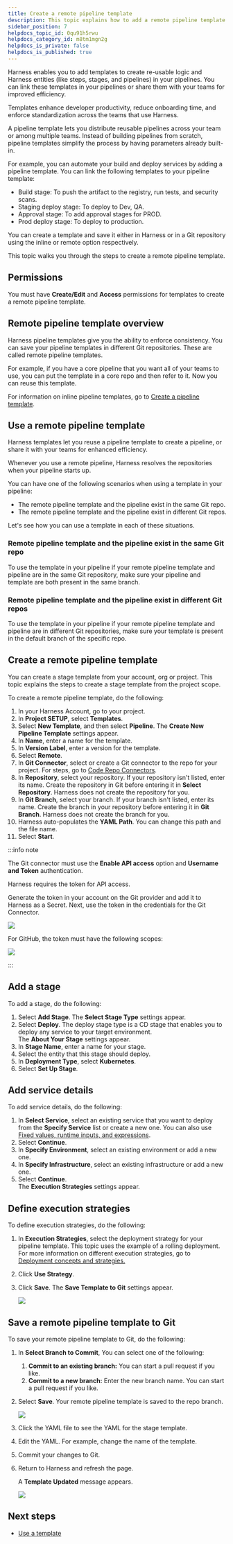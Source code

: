 ```yaml
---
title: Create a remote pipeline template
description: This topic explains how to add a remote pipeline template in Harness.
sidebar_position: 7
helpdocs_topic_id: 0qu91h5rwu
helpdocs_category_id: m8tm1mgn2g
helpdocs_is_private: false
helpdocs_is_published: true
---
```


Harness enables you to add templates to create re-usable logic and Harness entities (like steps, stages, and pipelines) in your pipelines. You can link these templates in your pipelines or share them with your teams for improved efficiency.

Templates enhance developer productivity, reduce onboarding time, and enforce standardization across the teams that use Harness.

A pipeline template lets you distribute reusable pipelines across your team or among multiple teams. Instead of building pipelines from scratch, pipeline templates simplify the process by having parameters already built-in.

For example, you can automate your build and deploy services by adding a pipeline template. You can link the following templates to your pipeline template:

* Build stage: To push the artifact to the registry, run tests, and security scans.
* Staging deploy stage: To deploy to Dev, QA.
* Approval stage: To add approval stages for PROD.
* Prod deploy stage: To deploy to production.

You can create a template and save it either in Harness or in a Git repository using the inline or remote option respectively.

This topic walks you through the steps to create a remote pipeline template.

## Permissions

You must have **Create/Edit** and **Access** permissions for templates to create a remote pipeline template. 

## Remote pipeline template overview

Harness pipeline templates give you the ability to enforce consistency. You can save your pipeline templates in different Git repositories. These are called remote pipeline templates.

For example, if you have a core pipeline that you want all of your teams to use, you can put the template in a core repo and then refer to it. Now you can reuse this template.

For information on inline pipeline templates, go to [Create a pipeline template](create-pipeline-template.md).

## Use a remote pipeline template

Harness templates let you reuse a pipeline template to create a pipeline, or share it with your teams for enhanced efficiency.

Whenever you use a remote pipeline, Harness resolves the repositories when your pipeline starts up.

You can have one of the following scenarios when using a template in your pipeline:

* The remote pipeline template and the pipeline exist in the same Git repo.
* The remote pipeline template and the pipeline exist in different Git repos.

Let's see how you can use a template in each of these situations.

### Remote pipeline template and the pipeline exist in the same Git repo

To use the template in your pipeline if your remote pipeline template and pipeline are in the same Git repository, make sure your pipeline and template are both present in the same branch.

### Remote pipeline template and the pipeline exist in different Git repos

To use the template in your pipeline if your remote pipeline template and pipeline are in different Git repositories, make sure your template is present in the default branch of the specific repo.

## Create a remote pipeline template

You can create a stage template from your account, org or project. This topic explains the steps to create a stage template from the project scope.

To create a remote pipeline template, do the following:

1. In your Harness Account, go to your project.
2. In **Project SETUP**, select **Templates**.
3. Select **New Template**, and then select **Pipeline**. The **Create New Pipeline Template** settings appear.
4. In **Name**, enter a name for the template.
5. In **Version Label**, enter a version for the template.
6. Select **Remote**.
7. In **Git Connector**, select or create a Git connector to the repo for your project.​ For steps, go to [Code Repo Connectors](/docs/category/code-repo-connectors).
8. In **Repository**, select your repository. If your repository isn't listed, enter its name. Create the repository in Git before entering it in **Select Repository**. Harness does not create the repository for you.
9. In **Git Branch**, select your branch. If your branch isn't listed, enter its name. Create the branch in your repository before entering it in **Git Branch**. Harness does not create the branch for you.
10. Harness auto-populates the **YAML Path**. You can change this path and the file name.
11. Select **Start**.

   :::info note
   
   The Git connector must use the **Enable API access** option and **Username and Token** authentication. 
   
   Harness requires the token for API access.
   
   Generate the token in your account on the Git provider and add it to Harness as a Secret. Next, use the token in the credentials for the Git Connector.
   
   ![](./static/create-a-remote-pipeline-template-24.png)  
   
   For GitHub, the token must have the following scopes:
   
   ![](./static/create-a-remote-pipeline-template-25.png)
   
   :::

## Add a stage

To add a stage, do the following:

1. Select **Add Stage**. The **Select Stage Type** settings appear.
2. Select **Deploy**. The deploy stage type is a CD stage that enables you to deploy any service to your target environment.  
The **About Your Stage** settings appear.
3. In **Stage Name**, enter a name for your stage.
4. Select the entity that this stage should deploy.
4. In **Deployment Type**, select **Kubernetes**.
5. Select **Set Up Stage**.

## Add service details

To add service details, do the following:

1. In **Select Service**, select an existing service that you want to deploy from the **Specify Service** list or create a new one. You can also use [Fixed values, runtime inputs, and expressions](../20_References/runtime-inputs.md).
2. Select **Continue**.
3. In **Specify Environment**, select an existing environment or add a new one.
4. In **Specify Infrastructure**, select an existing infrastructure or add a new one.
5. Select **Continue**.  
   The **Execution Strategies** settings appear.

## Define execution strategies

To define execution strategies, do the following:

1. In **Execution Strategies**, select the deployment strategy for your pipeline template.
This topic uses the example of a rolling deployment.
For more information on different execution strategies, go to [Deployment concepts and strategies.](/docs/continuous-delivery/manage-deployments/deployment-concepts/)
2. Click **Use Strategy**.
3. Click **Save**. The **Save Template to Git** settings appear.

   ![](./static/create-a-remote-pipeline-template-26.png)

## Save a remote pipeline template to Git

To save your remote pipeline template to Git, do the following:

1. In **Select Branch to Commit**, You can select one of the following:
	1. **Commit to an existing branch:** You can start a pull request if you like.
	2. **Commit to a new branch:** Enter the new branch name. You can start a pull request if you like.
2. Select **Save**. Your remote pipeline template is saved to the repo branch.
   
   ![](./static/create-a-remote-pipeline-template-27.png)
3. Click the YAML file to see the YAML for the stage template.
4. Edit the YAML. For example, change the name of the template.
5. Commit your changes to Git.
6. Return to Harness and refresh the page.

   A **Template Updated** message appears.

   ![](./static/create-a-remote-pipeline-template-28.png)

## Next steps

* [Use a template](use-a-template.md)
